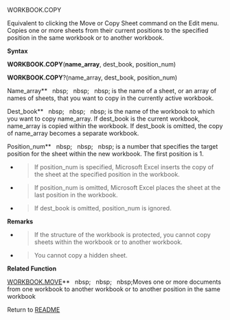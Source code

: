 WORKBOOK.COPY

Equivalent to clicking the Move or Copy Sheet command on the Edit menu.
Copies one or more sheets from their current positions to the specified
position in the same workbook or to another workbook.

**Syntax**

**WORKBOOK.COPY**(**name\_array**, dest\_book, position\_num)

**WORKBOOK.COPY**?(name\_array, dest\_book, position\_num)

Name\_array**&nbsp;&nbsp;&nbsp;nbsp;&nbsp;&nbsp;&nbsp;nbsp;&nbsp;&nbsp;&nbsp;nbsp;&nbsp;is the name of a sheet, or an array
of names of sheets, that you want to copy in the currently active
workbook.

Dest\_book**&nbsp;&nbsp;&nbsp;nbsp;&nbsp;&nbsp;&nbsp;nbsp;&nbsp;&nbsp;&nbsp;nbsp;&nbsp;is the name of the workbook to which
you want to copy name\_array. If dest\_book is the current workbook,
name\_array is copied within the workbook. If dest\_book is omitted, the
copy of name\_array becomes a separate workbook.

Position\_num**&nbsp;&nbsp;&nbsp;nbsp;&nbsp;&nbsp;&nbsp;nbsp;&nbsp;&nbsp;&nbsp;nbsp;&nbsp;is a number that specifies the
target position for the sheet within the new workbook. The first
position is 1.

  - > If position\_num is specified, Microsoft Excel inserts the copy of
    > the sheet at the specified position in the workbook.

  - > If position\_num is omitted, Microsoft Excel places the sheet at
    > the last position in the workbook.

  - > If dest\_book is omitted, position\_num is ignored.


**Remarks**

  - > If the structure of the workbook is protected, you cannot copy
    > sheets within the workbook or to another workbook.

  - > You cannot copy a hidden sheet.

**Related Function**

[WORKBOOK.MOVE](WORKBOOK.MOVE.md)**&nbsp;&nbsp;&nbsp;nbsp;&nbsp;&nbsp;&nbsp;nbsp;&nbsp;&nbsp;&nbsp;nbsp;Moves one or more documents from one
workbook to another workbook or to another position in the same workbook



Return to [README](README.md)

